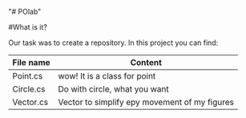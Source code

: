 "# POlab" 

#What is it?

Our task was to create a repository. In this project you can find:

File name	  | Content
--------------|------------------------------------------
Point.cs	  | wow! It is a class for point
Circle.cs	  | Do with circle, what you want
Vector.cs	  | Vector to simplify еру movement of my figures
